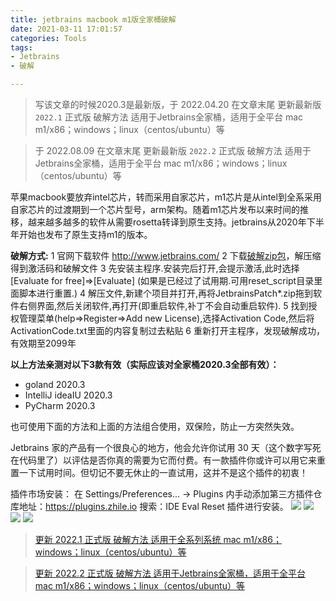 ```yaml
---
title: jetbrains macbook m1版全家桶破解
date: 2021-03-11 17:01:57
categories: Tools
tags:
- Jetbrains
- 破解

---
```

> 写该文章的时候2020.3是最新版，于 2022.04.20 在文章末尾 更新最新版 `2022.1` 正式版 破解方法 适用于Jetbrains全家桶，适用于全平台 mac m1/x86；windows；linux（centos/ubuntu）等

> 于 2022.08.09 在文章末尾 更新最新版 `2022.2` 正式版 破解方法 适用于Jetbrains全家桶，适用于全平台 mac m1/x86；windows；linux（centos/ubuntu）等

苹果macbook要放弃intel芯片，转而采用自家芯片，m1芯片是从intel到全系采用自家芯片的过渡期到一个芯片型号，arm架构。随着m1芯片发布以来时间的推移，越来越多越多的软件从需要rosetta转译到原生支持。jetbrains从2020年下半年开始也发布了原生支持m1的版本。

**破解方式:**
1 官网下载软件 http://www.jetbrains.com/
2 下载[破解zip包](/files/jetbrains-mac-m1/Jetbrains2020.3及以上版本激活补丁_520xiazai.zip)，解压缩得到激活码和破解文件
3 先安装主程序.安装完后打开,会提示激活,此时选择[Evaluate for free]=>[Evaluate] (如果是已经过了试用期.可用reset_script目录里面脚本进行重置.)
4 解压文件,新建个项目并打开,再将JetbrainsPatch*.zip拖到软件右侧界面,然后关闭软件,再打开(即重启软件,补丁不会自动重启软件).
5 找到授权管理菜单(help=>Register=>Add new License),选择Activation Code,然后将ActivationCode.txt里面的内容复制过去粘贴
6 重新打开主程序，发现破解成功，有效期至2099年

**以上方法亲测对以下3款有效（实际应该对全家桶2020.3全部有效）：**
* goland 2020.3
* IntelliJ ideaIU 2020.3
* PyCharm 2020.3

也可使用下面的方法和上面的方法组合使用，双保险，防止一方突然失效。

Jetbrains 家的产品有一个很良心的地方，他会允许你试用 30 天（这个数字写死在代码里了）以评估是否你真的需要为它而付费。有一款插件你或许可以用它来重置一下试用时间。但切记不要无休止的一直试用，这并不是这个插件的初衷！

插件市场安装：
在 Settings/Preferences... -> Plugins 内手动添加第三方插件仓库地址：https://plugins.zhile.io 搜索：IDE Eval Reset 插件进行安装。
![](/images/jetbrains-mac-m1/1.jpg)
![](/images/jetbrains-mac-m1/2.jpg)
![](/images/jetbrains-mac-m1/3.jpg)
![](/images/jetbrains-mac-m1/4.jpg)



> [更新 2022.1 正式版 破解方法 适用于全系列系统 mac m1/x86；windows；linux（centos/ubuntu）等](https://puffy-secure-2a8.notion.site/jetbrains-2022-1-windows-64-mac-m1-6dda5f1f079d41609eac7a467d7c19d4)

> [更新 2022.2 正式版 破解方法 适用于Jetbrains全家桶，适用于全平台 mac m1/x86；windows；linux（centos/ubuntu）等](https://puffy-secure-2a8.notion.site/jetbrains-2022-2-windows-64-mac-m1-mac-x86-linux-4320ae14f4474cf48ca291d5aa03a1be)